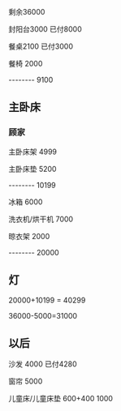 剩余36000

封阳台3000 已付8000

餐桌2100 已付3000

餐椅 2000

--------  9100

## 主卧床

### 顾家

主卧床架 4999

主卧床垫 5200

-------- 10199



冰箱 6000

洗衣机/烘干机  7000

晾衣架 2000

-------- 20000

## 灯



20000+10199 = 40299

36000-5000=31000



## 以后

沙发 4000 已付4280

窗帘 5000

儿童床/儿童床垫 600+400 1000











